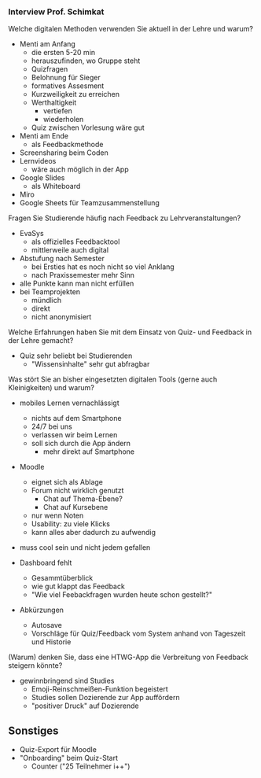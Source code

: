 ### Interview Prof. Schimkat

Welche digitalen Methoden verwenden Sie aktuell in der Lehre und warum?

- Menti am Anfang
  - die ersten 5-20 min
  - herauszufinden, wo Gruppe steht
  - Quizfragen
  - Belohnung für Sieger
  - formatives Assesment
  - Kurzweiligkeit zu erreichen
  - Werthaltigkeit
    - vertiefen
    - wiederholen
  - Quiz zwischen Vorlesung wäre gut
- Menti am Ende
  - als Feedbackmethode
- Screensharing beim Coden
- Lernvideos
  - wäre auch möglich in der App
- Google Slides
  - als Whiteboard
- Miro
- Google Sheets für Teamzusammenstellung

Fragen Sie Studierende häufig nach Feedback zu Lehrveranstaltungen?

- EvaSys
  - als offizielles Feedbacktool
  - mittlerweile auch digital
- Abstufung nach Semester
  - bei Ersties hat es noch nicht so viel Anklang
  - nach Praxissemester mehr Sinn
- alle Punkte kann man nicht erfüllen
- bei Teamprojekten
  - mündlich
  - direkt
  - nicht anonymisiert

Welche Erfahrungen haben Sie mit dem Einsatz von Quiz- und Feedback in der Lehre gemacht?

- Quiz sehr beliebt bei Studierenden
  - "Wissensinhalte" sehr gut abfragbar

Was stört Sie an bisher eingesetzten digitalen Tools (gerne auch Kleinigkeiten) und warum?

- mobiles Lernen vernachlässigt
  - nichts auf dem Smartphone
  - 24/7 bei uns
  - verlassen wir beim Lernen
  - soll sich durch die App ändern
    - mehr direkt auf Smartphone
- Moodle
  - eignet sich als Ablage
  - Forum nicht wirklich genutzt
    - Chat auf Thema-Ebene?
    - Chat auf Kursebene
  - nur wenn Noten
  - Usability: zu viele Klicks
  - kann alles aber dadurch zu aufwendig
- muss cool sein und nicht jedem gefallen
- Dashboard fehlt
  - Gesammtüberblick
  - wie gut klappt das Feedback
  - "Wie viel Feebackfragen wurden heute schon gestellt?"

- Abkürzungen
  - Autosave
  - Vorschläge für Quiz/Feedback vom System anhand von Tageszeit und Historie

(Warum) denken Sie, dass eine HTWG-App die Verbreitung von Feedback steigern könnte?

- gewinnbringend sind Studies
  - Emoji-Reinschmeißen-Funktion begeistert
  - Studies sollen Dozierende zur App auffördern
  - "positiver Druck" auf Dozierende

## Sonstiges

- Quiz-Export für Moodle
- "Onboarding" beim Quiz-Start
  - Counter ("25 Teilnehmer i++")